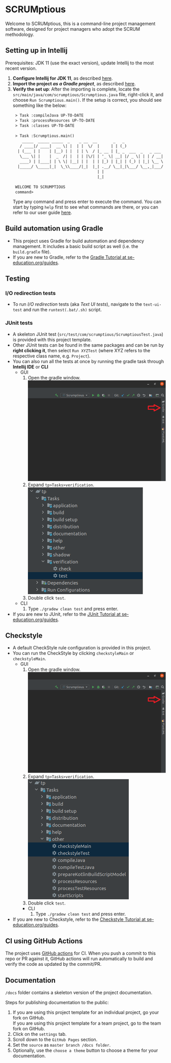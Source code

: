 # SCRUMptious

Welcome to SCRUMptious, this is a command-line project management software, designed for project managers who adopt the SCRUM methodology.

## Setting up in Intellij

Prerequisites: JDK 11 (use the exact version), update Intellij to the most recent version.

1. **Configure Intellij for JDK 11**, as described [here](https://se-education.org/guides/tutorials/intellijJdk.html).
1. **Import the project _as a Gradle project_**, as described [here](https://se-education.org/guides/tutorials/intellijImportGradleProject.html).
1. **Verify the set up**: After the importing is complete, locate the `src/main/java/com/scrumptious/Scrumptious.java` file, right-click it, and choose `Run Scrumptious.main()`. If the setup is correct, you should see something like the below:
   ```
    > Task :compileJava UP-TO-DATE
    > Task :processResources UP-TO-DATE
    > Task :classes UP-TO-DATE
    
    > Task :Scrumptious.main()
       _____  _____ _____  _    _ __  __       _   _  
      / ____|/ ____|  __ \| |  | |  \/  |     | | (_) 
     | (___ | |    | |__) | |  | | \  / |_ __ | |_ _  ___  _   _ ___
      \___ \| |    |  _  /| |  | | |\/| | '_ \| __| |/ _ \| | | / __|
      ____) | |____| | \ \| |__| | |  | | |_) | |_| | (_) | |_| \__ \ 
     |_____/ \_____|_|  \_\\____/|_|  |_| .__/ \__|_|\___/ \__,_|___/ 
                                        | |
                                        |_|
    
    WELCOME TO SCRUMPTIOUS
    command>
   ```
   Type any command and press enter to execute the command. You can start by typing `help` first to see what commands are there, or you can refer to our user guide [here](https://ay2021s1-cs2113t-f11-4.github.io/tp/UserGuide.html).

## Build automation using Gradle

* This project uses Gradle for build automation and dependency management. It includes a basic build script as well (i.e. the `build.gradle` file).
* If you are new to Gradle, refer to the [Gradle Tutorial at se-education.org/guides](https://se-education.org/guides/tutorials/gradle.html).

## Testing

### I/O redirection tests

* To run _I/O redirection_ tests (aka _Text UI tests_), navigate to the `text-ui-test` and run the `runtest(.bat/.sh)` script.

### JUnit tests

* A skeleton JUnit test (`src/test/com/scrumptious/ScrumptiousTest.java`) is provided with this project template. 
* Other JUnit tests can be found in the same packages and can be run by **right clicking it**, then select `Run XYZTest` (where XYZ refers to the respective class name, e.g. `Project`).
* You can also run all the tests at once by running the gradle task through **Intellij IDE** or **CLI**
  * GUI
    1. Open the gradle window.
    ![Gradle Window](docs/image/readme/select_gradle.png)
    1. Expand `tp>Tasks>verification`.
    ![Gradle Window](docs/image/readme/select_test.png)
    1. Double click `test`.
  * CLI
    1. Type `./gradew clean test` and press enter.
* If you are new to JUnit, refer to the [JUnit Tutorial at se-education.org/guides](https://se-education.org/guides/tutorials/junit.html).

## Checkstyle

* A default CheckStyle rule configuration is provided in this project.
* You can run the CheckStyle by clicking `checkstyleMain` or `checkstyleMain`.
  * GUI
      1. Open the gradle window.
      ![Gradle Window](docs/image/readme/select_gradle.png)
      1. Expand `tp>Tasks>verification`.
      ![Gradle Window](docs/image/readme/select_checkstyle.png)
      1. Double click `test`.
    * CLI
      1. Type `./gradew clean test` and press enter.
* If you are new to Checkstyle, refer to the [Checkstyle Tutorial at se-education.org/guides](https://se-education.org/guides/tutorials/checkstyle.html).

## CI using GitHub Actions

The project uses [GitHub actions](https://github.com/features/actions) for CI. When you push a commit to this repo or PR against it, GitHub actions will run automatically to build and verify the code as updated by the commit/PR.

## Documentation

`/docs` folder contains a skeleton version of the project documentation.

Steps for publishing documentation to the public: 
1. If you are using this project template for an individual project, go your fork on GitHub.<br>
   If you are using this project template for a team project, go to the team fork on GitHub.
1. Click on the `settings` tab.
1. Scroll down to the `GitHub Pages` section.
1. Set the `source` as `master branch /docs folder`.
1. Optionally, use the `choose a theme` button to choose a theme for your documentation.